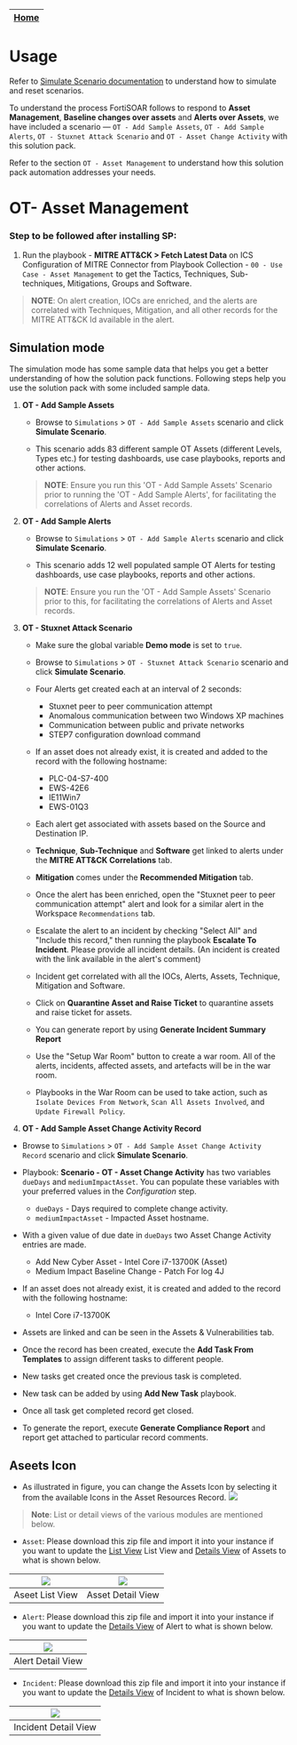 | [Home](../README.md) |
|--------------------------------------------|

# Usage

Refer to [Simulate Scenario documentation](https://github.com/fortinet-fortisoar/solution-pack-soc-simulator/blob/develop/docs/usage.md) to understand how to simulate and reset scenarios.

To understand the process FortiSOAR follows to respond to **Asset Management**, **Baseline changes over assets** and **Alerts over Assets**, we have included a scenario &mdash; `OT - Add Sample Assets`, `OT - Add Sample Alerts`, `OT - Stuxnet Attack Scenario` and `OT - Asset Change Activity` with this solution pack. 

Refer to the section `OT - Asset Management` to understand how this solution pack automation addresses your needs.

# OT- Asset Management

### Step to be followed after installing SP:

1. Run the playbook - **MITRE ATT&CK > Fetch Latest Data** on ICS Configuration of MITRE Connector from Playbook Collection - `00 - Use Case - Asset Management`  to get the Tactics, Techniques, Sub-techniques, Mitigations, Groups and Software.

> **NOTE**: On alert creation, IOCs are enriched, and the alerts are correlated with Techniques, Mitigation, and all other records for the MITRE ATT&CK Id available in the alert.

## Simulation mode

The simulation mode has some sample data that helps you get a better understanding of how the solution pack functions. Following steps help you use the solution pack with some included sample data.

1. **OT - Add Sample Assets**

    - Browse to `Simulations` > `OT - Add Sample Assets` scenario and click **Simulate Scenario**.

    - This scenario adds 83 different sample OT Assets (different Levels, Types etc.) for testing dashboards, use case playbooks, reports and other actions.<br>

    >**NOTE**: Ensure you run this 'OT - Add Sample Assets' Scenario prior to running the 'OT - Add Sample Alerts', for facilitating the correlations of Alerts and Asset records.

2. **OT - Add Sample Alerts**

    - Browse to `Simulations` > `OT - Add Sample Alerts` scenario and click **Simulate Scenario**.

    - This scenario adds 12 well populated sample OT Alerts for testing dashboards, use case playbooks, reports and other actions.<br>

    >**NOTE**: Ensure you run the 'OT - Add Sample Assets' Scenario prior to this, for facilitating the correlations of Alerts and Asset records.

3. **OT - Stuxnet Attack Scenario**

    - Make sure the global variable **Demo mode** is set to `true`. 

    - Browse to `Simulations` > `OT - Stuxnet Attack Scenario` scenario and click **Simulate Scenario**.

    - Four Alerts get created each at an interval of 2 seconds:
        - Stuxnet peer to peer communication attempt
        - Anomalous communication between two Windows XP machines
        - Communication between public and private networks
        - STEP7 configuration download command

    - If an asset does not already exist, it is created and added to the record with the following hostname:
        - PLC-04-S7-400
        - EWS-42E6
        - IE11Win7
        - EWS-01Q3

    - Each alert get associated with assets based on the Source and Destination IP.

    - **Technique**, **Sub-Technique** and **Software** get linked to alerts under the **MITRE ATT&CK Correlations** tab.

    - **Mitigation** comes under the **Recommended Mitigation** tab.

    - Once the alert has been enriched, open the "Stuxnet peer to peer communication attempt" alert and look for a similar alert in the Workspace `Recommendations` tab. 

    - Escalate the alert to an incident by checking "Select All" and "Include this record," then running the playbook **Escalate To Incident**. Please provide all incident details. (An incident is created with the link available in the alert's comment)

    - Incident get correlated with all the IOCs, Alerts, Assets, Technique, Mitigation and Software.

    - Click on **Quarantine Asset and Raise Ticket** to quarantine assets and raise ticket for assets.

    - You can generate report by using **Generate Incident Summary Report**
    
    - Use the "Setup War Room" button to create a war room. All of the alerts, incidents, affected assets, and artefacts will be in the war room.
    
    - Playbooks in the War Room can be used to take action, such as `Isolate Devices From Network`, `Scan All Assets Involved`, and `Update Firewall Policy`.

4. **OT - Add Sample Asset Change Activity Record**

- Browse to `Simulations` > `OT - Add Sample Asset Change Activity Record` scenario and click **Simulate Scenario**.

- Playbook: **Scenario - OT - Asset Change Activity** has two variables `dueDays` and `mediumImpactAsset`. You can populate these variables with your preferred values in the *Configuration* step. 
    - `dueDays` - Days required to complete change activity.
    - `mediumImpactAsset` - Impacted Asset hostname.

- With a given value of due date in `dueDays` two Asset Change Activity entries are made.
    - Add New Cyber Asset - Intel Core i7-13700K (Asset) 
    - Medium Impact Baseline Change - Patch For log 4J

- If an asset does not already exist, it is created and added to the record with the following hostname:
    - Intel Core i7-13700K

- Assets are linked and can be seen in the Assets & Vulnerabilities tab.

- Once the record has been created, execute the **Add Task From Templates** to assign different tasks to different people. 

- New tasks get created once the previous task is completed.

- New task can be added by using **Add New Task** playbook.

- Once all task get completed record get closed.

- To generate the report, execute **Generate Compliance Report** and report get attached to particular record comments.

## Aseets Icon
- As illustrated in figure, you can change the Assets Icon by selecting it from the available Icons in the Asset Resources Record.
![](./res/Asset_Icon_Setting.png)

> **Note**: List or detail views of the various modules are mentioned below.
- `Asset`: Please download this zip file and import it into your instance if you want to update the [List View](./res/Asset_List_View.zip) List View and [Details View](./res/Asset_Detail_View.zip) of Assets to what is shown below.

| ![](./res/Asset_List_View.png) | ![](./res/Asset_Detail_view.png) |
|:----------------------------------:|:-------------------------------------:|
| Aseet List View | Asset Detail View |

- `Alert`: Please download this zip file and import it into your instance if you want to update the [Details View](./res/Alert_Detail_View.zip) of Alert to what is shown below.

| ![](./res/Alert_Detail_View.png) |
|:----------------------------------:|
| Alert Detail View |

- `Incident`: Please download this zip file and import it into your instance if you want to update the [Details View](./res/Incident_Detail_View.zip) of Incident to what is shown below.

| ![](./res/Incident_Detail_View.png) |
|:----------------------------------:|
| Incident Detail View |